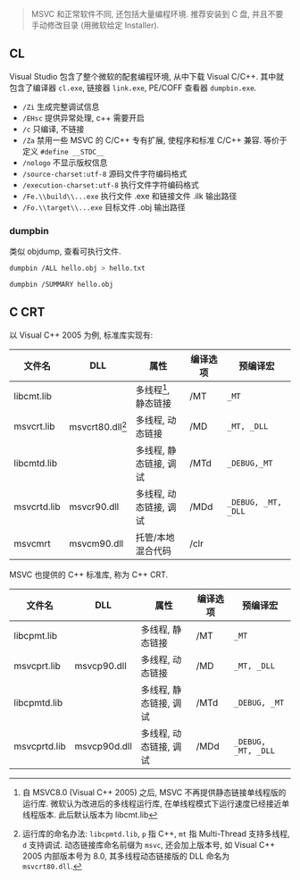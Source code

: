 > MSVC 和正常软件不同, 还包括大量编程环境. 推荐安装到 C 盘, 并且不要手动修改目录 (用微软给定 Installer).

## CL

Visual Studio 包含了整个微软的配套编程环境, 从中下载 Visual C/C++. 其中就包含了编译器 `cl.exe`, 链接器 `link.exe`, PE/COFF 查看器 `dumpbin.exe`.


- `/Zi`           生成完整调试信息
- `/EHsc`          提供异常处理, c++ 需要开启
- `/c` 只编译, 不链接
- `/Za` 禁用一些 MSVC 的 C/C++ 专有扩展, 使程序和标准 C/C++ 兼容. 等价于定义 `#define __STDC__`
- `/nologo`        不显示版权信息
- `/source-charset:utf-8`     源码文件字符编码格式
- `/execution-charset:utf-8`   执行文件字符编码格式
- `/Fe.\\build\\...exe`        执行文件 .exe 和链接文件 .ilk 输出路径
- `/Fo.\\target\\...exe`       目标文件 .obj 输出路径                

### dumpbin

类似 objdump, 查看可执行文件.

```sh
dumpbin /ALL hello.obj > hello.txt

dumpbin /SUMMARY hello.obj
```

## C CRT

以 Visual C++ 2005 为例, 标准库实现有:

| 文件名      | DLL              | 属性                   | 编译选项 | 预编译宏            |
| ----------- | ---------------- | ---------------------- | -------- | ------------------- |
| libcmt.lib  |                  | 多线程[^2], 静态链接       | /MT      | `_MT`               |
| msvcrt.lib  | msvcrt80.dll[^1] | 多线程, 动态链接       | /MD      | `_MT, _DLL`         |
| libcmtd.lib |                  | 多线程, 静态链接, 调试 | /MTd     | `_DEBUG,_MT`        |
| msvcrtd.lib | msvcr90.dll      | 多线程, 动态链接, 调试 | /MDd     | `_DEBUG, _MT, _DLL` |
| msvcmrt     | msvcm90.dll      | 托管/本地混合代码      | /clr         |                     |

[^2]: 自 MSVC8.0 (Visual C++ 2005) 之后, MSVC 不再提供静态链接单线程版的运行库. 微软认为改进后的多线程运行库, 在单线程模式下运行速度已经接近单线程版本. 此后默认版本为 libcmt.lib

MSVC 也提供的 C++ 标准库, 称为 C++ CRT. 

| 文件名       | DLL          | 属性                   | 编译选项 | 预编译宏     |
| ------------ | ------------ | ---------------------- | -------- | ---------- |
| libcpmt.lib  |              | 多线程, 静态链接       | /MT      | `_MT`        |
| msvcprt.lib  | msvcp90.dll  | 多线程, 动态链接       | /MD      | `_MT, _DLL`  |
| libcpmtd.lib |              | 多线程, 静态链接, 调试 | /MTd     | `_DEBUG, _MT` |
| msvcprtd.lib | msvcp90d.dll | 多线程, 动态链接, 调试 | /MDd     | `_DEBUG, _MT, _DLL`           |

[^1]: 运行库的命名办法: `libcpmtd.lib`, `p` 指 C++, `mt` 指 Multi-Thread 支持多线程, `d` 支持调试. 动态链接库命名前缀为 `msvc`, 还会加上版本号, 如 Visual C++ 2005 内部版本号为 8.0, 其多线程动态链接版的 DLL 命名为 `msvcrt80.dll`.